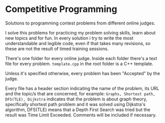 # Competitive Programming

Solutions to programming contest problems from different online judges.

I solve this problems for practicing my problem solving skills, learn about new topics and for fun. In every solution i try to write the most understandable and legible code, even if that takes many revisions, so these are not the result of timed training sessions.

There's one folder for every online judge. Inside each folder there's a text file for every problem. `template.cpp` in the root folder is a C++ template.

Unless it's specified otherwise, every problem has been "Accepted" by the judge.

Every file has a header section indicating the name of the problem, its URL and the topic/s that are concerned, for example: `Graphs, Shortest path, DFS(TLE), Dijkstra` indicates that the problem is about graph theory, specifically shortest path problem and it was solved using Dijkstra's algorithm, DFS(TLE) means that a Depth First Search was tried but the result was Time Limit Exceeded. Comments will be included if necessary.
